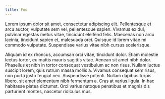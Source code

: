 ```yaml
---
title: Foo
---
```


Lorem ipsum dolor sit amet, consectetur adipiscing elit. Pellentesque et arcu auctor, vulputate sem vel, pellentesque sapien.
Vivamus ex dui, pulvinar egestas metus vitae, tincidunt eleifend felis. Maecenas non arcu lacinia, tincidunt sapien et, malesuada orci.
Quisque id lorem vitae mi commodo vulputate. Suspendisse varius vitae nibh cursus scelerisque.

Aliquam id ex rhoncus, accumsan orci vitae, tincidunt dolor. Etiam molestie lectus tortor, eu mattis mauris sagittis vitae.
Aenean sit amet nibh dolor. Phasellus et nibh in tortor consequat vestibulum ac non risus.
Nullam luctus suscipit lorem, quis rutrum massa mollis a. Vivamus consequat sem risus, non porta justo feugiat nec.
Suspendisse potenti. Nullam dapibus turpis libero, sit amet elementum nibh fermentum a. Cras at varius ligula.
In hac habitasse platea dictumst. Orci varius natoque penatibus et magnis dis parturient montes, nascetur ridiculus mus.
